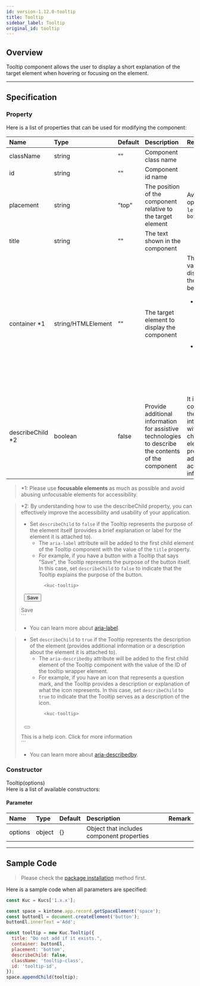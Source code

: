 ```yaml
---
id: version-1.12.0-tooltip
title: Tooltip
sidebar_label: Tooltip
original_id: tooltip
---
```


## Overview

Tooltip component allows the user to display a short explanation of the target element when hovering or focusing on the element.

<div class="sample-container" id="tooltip">
  <div id="sample-container__components"></div>
</div>
<script src="/js/samples/desktop/tooltip.js"></script>

---

## Specification

### Property

Here is a list of properties that can be used for modifying the component:

| Name | Type | Default | Description | Remark |
| :--- | :--- | :--- | :--- | :--- |
| className | string | ""  | Component class name | |
| id | string | ""  | Component id name | |
| placement | string | "top"  | The position of the component relative to the target element | Available options: `top`, `left`, `right`, `bottom` |
| title | string | ""  | The text shown in the component | |
| container *1 | string/HTMLElement | "" | The target element to display the component | The `title` value will be displayed in the situation below<ul><li>When the container element is hovered</li><li>When the container element is focused</li></ul> |
| describeChild *2 | boolean | false  | Provide additional information for assistive technologies to describe the contents of the component | It is used to control how the tooltip interacts with the child element and provides additional accessibility information |

> *1: Please use **focusable elements** as much as possible and avoid abusing unfocusable elements for accessibility.

> *2: By understanding how to use the describeChild property, you can effectively improve the accessibility and usability of your application.
> - Set `describeChild` to `false` if the Tooltip represents the purpose of the element itself (provides a brief explanation or label for the element it is attached to).
>   - The `aria-label` attribute will be added to the first child element of the Tooltip component with the value of the `title` property.
>   - For example, if you have a button with a Tooltip that says "Save", the Tooltip represents the purpose of the button itself. In this case, set `describeChild` to `false` to indicate that the Tooltip explains the purpose of the button.
>     ```javascript
>       <kuc-tooltip>
>         <button aria-label=“Save”>Save</button>
>         <div id="tooltip-ID">Save</div>
>       </kuc-tooltip>
>     ```
>    - You can learn more about [aria-label](https://developer.mozilla.org/en-US/docs/Web/Accessibility/ARIA/Attributes/aria-label).

> - Set `describeChild` to `true` if the Tooltip represents the description of the element (provides additional information or a description about the element it is attached to).
>   - The `aria-describedby` attribute will be added to the first child element of the Tooltip component with the value of the ID of the tooltip wrapper element.
>   - For example, if you have an icon that represents a question mark, and the Tooltip provides a description or explanation of what the icon represents. In this case, set `describeChild` to `true` to indicate that the Tooltip serves as a description of the icon.
>     ```javascript
>       <kuc-tooltip>
>         <button aria-describedby=“tooltip-ID”>
>           <span class="icon-question-mark"></span>
>         </button>
>         <div id="tooltip-ID">This is a help icon. Click for more information</div>
>       </kuc-tooltip>
>     ```
>   - You can learn more about [aria-describedby](https://developer.mozilla.org/en-US/docs/Web/Accessibility/ARIA/Attributes/aria-describedby).

### Constructor

Tooltip(options)<br>
Here is a list of available constructors:

#### Parameter
| Name | Type | Default | Description | Remark |
| :--- | :--- | :--- | :--- | :--- |
| options  | object | {} | Object that includes component properties |  |

---

## Sample Code

> Please check the [package installation](../../getting-started/quick-start.md#installation) method first.

Here is a sample code when all parameters are specified:

```javascript
const Kuc = Kucs['1.x.x'];

const space = kintone.app.record.getSpaceElement('space');
const buttonEl = document.createElement('button');
buttonEl.innerText ='Add';

const tooltip = new Kuc.Tooltip({
  title: "Do not add if it exists.",
  container: buttonEl,
  placement: 'bottom',
  describeChild: false,
  className: 'tooltip-class',
  id: 'tooltip-id',
});
space.appendChild(tooltip);
```
